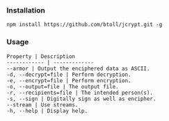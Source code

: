 ### Installation

`npm install https://github.com/btoll/jcrypt.git -g`

### Usage

    Property | Description
    ------------ | -------------
    --armor | Output the enciphered data as ASCII.
    -d, --decrypt=file | Perform decryption.
    -e, --encrypt=file | Perform encryption.
    -o, --output=file | The output file.
    -r, --recipients=file | The intended person(s).
    -s, --sign | Digitally sign as well as encipher.
    --stream | Use streams.
    -h, --help | Display help.

